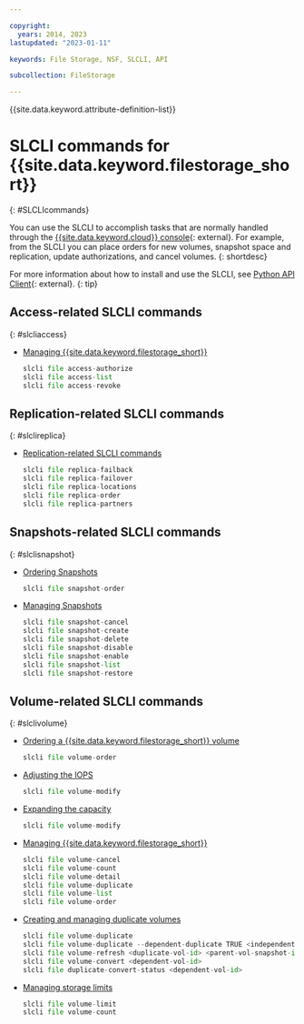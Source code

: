 ```yaml
---

copyright:
  years: 2014, 2023
lastupdated: "2023-01-11"

keywords: File Storage, NSF, SLCLI, API

subcollection: FileStorage

---
```

{{site.data.keyword.attribute-definition-list}}

# SLCLI commands for {{site.data.keyword.filestorage_short}}
{: #SLCLIcommands}

You can use the SLCLI to accomplish tasks that are normally handled through the [{{site.data.keyword.cloud}} console](/classic/storage/file){: external}. For example, from the SLCLI you can place orders for new volumes, snapshot space and replication, update authorizations, and cancel volumes.
{: shortdesc}

For more information about how to install and use the SLCLI, see [Python API Client](https://softlayer-python.readthedocs.io/en/latest/cli/){: external}.
{: tip}

## Access-related SLCLI commands
{: #slcliaccess}

* [Managing {{site.data.keyword.filestorage_short}}](/docs/FileStorage?topic=FileStorage-managingstorage)
   ```python
   slcli file access-authorize
   slcli file access-list
   slcli file access-revoke
   ```

## Replication-related SLCLI commands
{: #slclireplica}

* [Replication-related SLCLI commands](/docs/FileStorage?topic=FileStorage-replication)
   ```python
   slcli file replica-failback
   slcli file replica-failover
   slcli file replica-locations
   slcli file replica-order
   slcli file replica-partners
   ```

## Snapshots-related SLCLI commands
{: #slclisnapshot}

* [Ordering Snapshots](/docs/FileStorage?topic=FileStorage-ordering-snapshots)
   ```python
   slcli file snapshot-order
   ```

* [Managing Snapshots](/docs/FileStorage?topic=FileStorage-managingSnapshots)
   ```python
   slcli file snapshot-cancel
   slcli file snapshot-create
   slcli file snapshot-delete
   slcli file snapshot-disable
   slcli file snapshot-enable
   slcli file snapshot-list
   slcli file snapshot-restore
   ```

## Volume-related SLCLI commands
{: #slclivolume}

* [Ordering a {{site.data.keyword.filestorage_short}} volume](/docs/FileStorage?topic=FileStorage-orderingFileStorage#orderingthroughCLI)
   ```python
   slcli file volume-order
   ```
* [Adjusting the IOPS](/docs/FileStorage?topic=FileStorage-adjustingIOPS)
   ```python
   slcli file volume-modify
   ```
* [Expanding the capacity](/docs/FileStorage?topic=FileStorage-expandCapacity)
   ```python
   slcli file volume-modify
   ```
* [Managing {{site.data.keyword.filestorage_short}}](/docs/FileStorage?topic=FileStorage-managingstorage)
   ```python
   slcli file volume-cancel
   slcli file volume-count
   slcli file volume-detail
   slcli file volume-duplicate
   slcli file volume-list
   slcli file volume-order
   ```
* [Creating and managing duplicate volumes](/docs/FileStorage?topic=FileStorage-duplicatevolume)
   ```python
   slcli file volume-duplicate
   slcli file volume-duplicate --dependent-duplicate TRUE <independent-vol-id>|
   slcli file volume-refresh <duplicate-vol-id> <parent-vol-snapshot-id>
   slcli file volume-convert <dependent-vol-id>
   slcli file duplicate-convert-status <dependent-vol-id>
   ```

* [Managing storage limits](/docs/FileStorage?topic=FileStorage-managinglimits)
   ```python
   slcli file volume-limit
   slcli file volume-count
   ```
